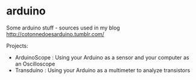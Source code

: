 arduino
=======

Some arduino stuff - sources used in my blog http://cotonnedoesarduino.tumblr.com/

Projects:
 - ArduinoScope : Using your Arduino as a sensor and your computer as an Oscilloscope
 - Transduino : Using your Arduino as a multimeter to analyze transistors
